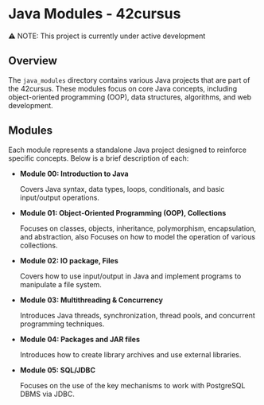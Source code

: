 # Java Modules - 42cursus

⚠️ NOTE: This project is currently under active development

## Overview
The `java_modules` directory contains various Java projects that are part of the 42cursus. These modules focus on core Java concepts, including object-oriented programming (OOP), data structures, algorithms, and web development.

## Modules
Each module represents a standalone Java project designed to reinforce specific concepts. Below is a brief description of each:

- **Module 00: Introduction to Java**
  
  Covers Java syntax, data types, loops, conditionals, and basic input/output operations.

- **Module 01: Object-Oriented Programming (OOP), Collections**
  
  Focuses on classes, objects, inheritance, polymorphism, encapsulation, and abstraction, also Focuses on how to model the operation of various collections.

- **Module 02: IO package, Files**
  
  Covers how to use input/output in Java and implement programs to manipulate a file system.

- **Module 03: Multithreading & Concurrency**
  
  Introduces Java threads, synchronization, thread pools, and concurrent programming techniques.

- **Module 04: Packages and JAR files**
   
  Introduces how to create library archives and use external libraries.

- **Module 05: SQL/JDBC**
  
  Focuses on the use of the key mechanisms to work with PostgreSQL DBMS via JDBC.
